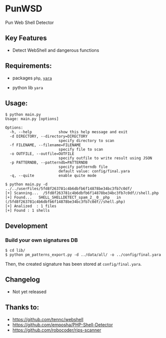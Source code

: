 # PunWSD
Pun Web Shell Detector

## Key Features
* Detect WebShell and dangerous functions

## Requirements:
* packages
`php`,
[`yara`](http://yara.readthedocs.io/en/v3.4.0/gettingstarted.html)

* python lib
`yara`


## Usage:
```
$ python main.py                                 
Usage: main.py [options]

Options:
  -h, --help            show this help message and exit
  -d DIRECTORY, --directory=DIRECTORY
                        specify directory to scan
  -f FILENAME, --filename=FILENAME
                        specify file to scan
  -o OUTFILE, --outfile=OUTFILE
                        specify outfile to write result using JSON
  -p PATTERNDB, --patterndb=PATTERNDB
                        specify patterndb file
                        default value: config/final.yara
  -q, --quite           enable quite mode

$ python main.py -d ../../userFiles/5fd8f263781c4b6dbfb6f14878be34bc3fb7c0df/
[+] Scanning...  /5fd8f263781c4b6dbfb6f14878be34bc3fb7c0df//shell.php
[+] Found...   SHELL_SHELLDETECT_spam_2__0__php   in (/5fd8f263781c4b6dbfb6f14878be34bc3fb7c0df//shell.php)
[+] Analized  : 1 files 
[+] Found : 1 shells 

```

## Development

### Build your own signatures DB

```
$ cd lib/
$ python pm_patterns_export.py -d ../data/all/ -o ../config/final.yara
```

Then, the created signature has been stored at `config/final.yara`.

## Changelog
* Not yet released

## Thanks to:
* https://github.com/tennc/webshell
* https://github.com/emposha/PHP-Shell-Detector
* https://github.com/robocoder/rips-scanner


